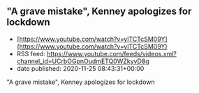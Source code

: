 ## "A grave mistake", Kenney apologizes for lockdown
 - [https://www.youtube.com/watch?v=ylTCTcSM09Y](https://www.youtube.com/watch?v=ylTCTcSM09Y)
 - RSS feed: https://www.youtube.com/feeds/videos.xml?channel_id=UCrbOGpnOudmETQ0WZkyvD8g
 - date published: 2020-11-25 08:43:31+00:00

"A grave mistake", Kenney apologizes for lockdown

